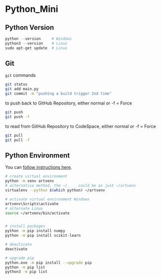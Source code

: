# Python_Mini

## Python Version
```powershell
python --version     # Windows
python3 --version    # Linux
sudo apt-get update  # Linux
```

## Git
`git` commands

```bash
git status
git add main.py
git commit -m "pushing a build trigger 2nd time"

```

to push back to GitHub Repository, either normal or -f = Force
```bash
git push
git push -f 
```

to read from GitHub Repository to CodeSpace, either normal or -f = Force
```bash
git pull
git pull -f
```

## Python Environment
You can [follow instructions here](https://realpython.com/python-virtual-environments-a-primer/).

```bash
# create virtual environment
python -m venv artvenv
# alternative method, the ~/.    could be as just ~/artvenv
virtualenv --python $(which python) ~/artvenv

# activate virtual environment Windows
artvenv\Scripts\activate
# alternate Linux
source ~/artvenv/bin/activate


# install packages
python -m pip install numpy
python -m pip install scikit-learn
```
```bash
# deactivate
deactivate

# upgrade pip
python.exe -m pip install --upgrade pip
python -m pip list
python3 -m pip list
```
